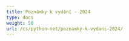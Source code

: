 ```yaml
---
title: Poznámky k vydání - 2024
type: docs
weight: 50
url: /cs/python-net/poznamky-k-vydani-2024/
---
```

